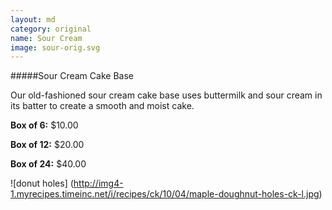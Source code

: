 ```yaml
---
layout: md
category: original
name: Sour Cream
image: sour-orig.svg
---
```


#####Sour Cream Cake Base

Our old-fashioned sour cream cake base uses buttermilk and sour cream in its batter to create a smooth and moist cake.

**Box of 6:** $10.00

**Box of 12:** $20.00

**Box of 24:** $40.00

![donut holes] (http://img4-1.myrecipes.timeinc.net/i/recipes/ck/10/04/maple-doughnut-holes-ck-l.jpg)